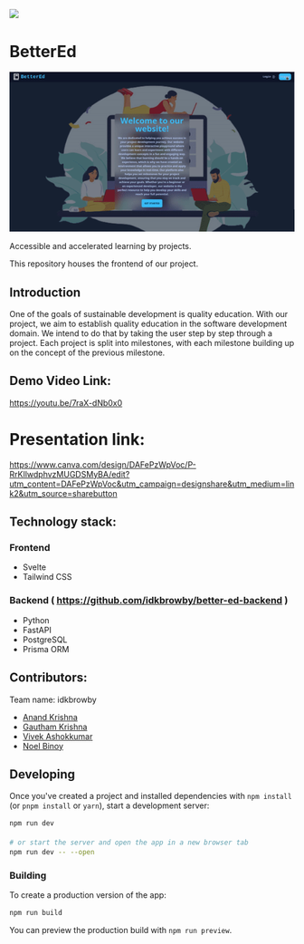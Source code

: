 <a href="https://hack36.com"> <img src="https://i.postimg.cc/RFFWF4vg/built-at-hack.jpg" height=24px> </a>

# BetterEd
![Site](https://github.com/idkbrowby/better-ed/blob/main/static/demo.gif?raw=true)


Accessible and accelerated learning by projects.

This repository houses the frontend of our project.
## Introduction
One of the goals of sustainable development is quality education. With our project, we aim to establish quality education in the software development domain. We intend to do that by taking the user step by step through a project. Each project is split into milestones, with each milestone building up on the concept of the previous milestone.

## Demo Video Link:
https://youtu.be/7raX-dNb0x0
# Presentation link:
https://www.canva.com/design/DAFePzWpVoc/P-RrKIlwdphvzMUGDSMyBA/edit?utm_content=DAFePzWpVoc&utm_campaign=designshare&utm_medium=link2&utm_source=sharebutton

## Technology stack:
### Frontend
- Svelte
- Tailwind CSS

### Backend ( https://github.com/idkbrowby/better-ed-backend )
- Python
- FastAPI
- PostgreSQL
- Prisma ORM

## Contributors:
Team name: idkbrowby
- [Anand Krishna](https://github.com/anand2312)
- [Gautham Krishna](https://github.com/Gautham-kj)
- [Vivek Ashokkumar](github.com/vivekashok1221)
- [Noel Binoy](github.com/noelzak03)


## Developing

Once you've created a project and installed dependencies with `npm install` (or `pnpm install` or `yarn`), start a development server:

```bash
npm run dev

# or start the server and open the app in a new browser tab
npm run dev -- --open
```

### Building

To create a production version of the app:

```bash
npm run build
```

You can preview the production build with `npm run preview`.
